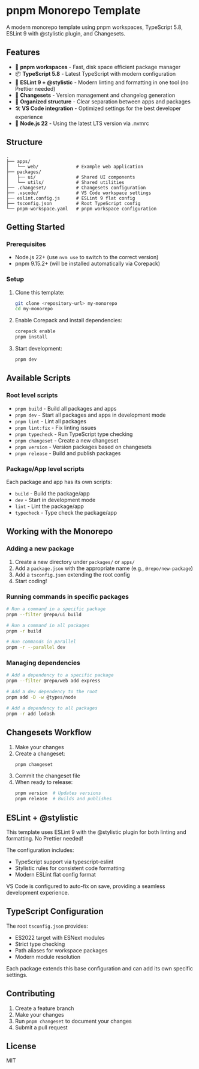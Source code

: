 # pnpm Monorepo Template

A modern monorepo template using pnpm workspaces, TypeScript 5.8, ESLint 9 with @stylistic plugin, and Changesets.

## Features

- 🚀 **pnpm workspaces** - Fast, disk space efficient package manager
- 📦 **TypeScript 5.8** - Latest TypeScript with modern configuration
- 🎨 **ESLint 9 + @stylistic** - Modern linting and formatting in one tool (no Prettier needed)
- 🔄 **Changesets** - Version management and changelog generation
- 📁 **Organized structure** - Clear separation between apps and packages
- 🛠️ **VS Code integration** - Optimized settings for the best developer experience
- 📌 **Node.js 22** - Using the latest LTS version via .nvmrc

## Structure

```
.
├── apps/
│   └── web/              # Example web application
├── packages/
│   ├── ui/               # Shared UI components
│   └── utils/            # Shared utilities
├── .changeset/           # Changesets configuration
├── .vscode/              # VS Code workspace settings
├── eslint.config.js      # ESLint 9 flat config
├── tsconfig.json         # Root TypeScript config
└── pnpm-workspace.yaml   # pnpm workspace configuration
```

## Getting Started

### Prerequisites

- Node.js 22+ (use `nvm use` to switch to the correct version)
- pnpm 9.15.2+ (will be installed automatically via Corepack)

### Setup

1. Clone this template:
   ```bash
   git clone <repository-url> my-monorepo
   cd my-monorepo
   ```

2. Enable Corepack and install dependencies:
   ```bash
   corepack enable
   pnpm install
   ```

3. Start development:
   ```bash
   pnpm dev
   ```

## Available Scripts

### Root level scripts

- `pnpm build` - Build all packages and apps
- `pnpm dev` - Start all packages and apps in development mode
- `pnpm lint` - Lint all packages
- `pnpm lint:fix` - Fix linting issues
- `pnpm typecheck` - Run TypeScript type checking
- `pnpm changeset` - Create a new changeset
- `pnpm version` - Version packages based on changesets
- `pnpm release` - Build and publish packages

### Package/App level scripts

Each package and app has its own scripts:
- `build` - Build the package/app
- `dev` - Start in development mode
- `lint` - Lint the package/app
- `typecheck` - Type check the package/app

## Working with the Monorepo

### Adding a new package

1. Create a new directory under `packages/` or `apps/`
2. Add a `package.json` with the appropriate name (e.g., `@repo/new-package`)
3. Add a `tsconfig.json` extending the root config
4. Start coding!

### Running commands in specific packages

```bash
# Run a command in a specific package
pnpm --filter @repo/ui build

# Run a command in all packages
pnpm -r build

# Run commands in parallel
pnpm -r --parallel dev
```

### Managing dependencies

```bash
# Add a dependency to a specific package
pnpm --filter @repo/web add express

# Add a dev dependency to the root
pnpm add -D -w @types/node

# Add a dependency to all packages
pnpm -r add lodash
```

## Changesets Workflow

1. Make your changes
2. Create a changeset:
   ```bash
   pnpm changeset
   ```
3. Commit the changeset file
4. When ready to release:
   ```bash
   pnpm version  # Updates versions
   pnpm release  # Builds and publishes
   ```

## ESLint + @stylistic

This template uses ESLint 9 with the @stylistic plugin for both linting and formatting. No Prettier needed!

The configuration includes:
- TypeScript support via typescript-eslint
- Stylistic rules for consistent code formatting
- Modern ESLint flat config format

VS Code is configured to auto-fix on save, providing a seamless development experience.

## TypeScript Configuration

The root `tsconfig.json` provides:
- ES2022 target with ESNext modules
- Strict type checking
- Path aliases for workspace packages
- Modern module resolution

Each package extends this base configuration and can add its own specific settings.

## Contributing

1. Create a feature branch
2. Make your changes
3. Run `pnpm changeset` to document your changes
4. Submit a pull request

## License

MIT